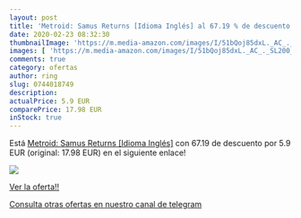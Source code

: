 ```yaml
---
layout: post
title: 'Metroid: Samus Returns [Idioma Inglés] al 67.19 % de descuento'
date: 2020-02-23 08:32:30
thumbnailImage: 'https://m.media-amazon.com/images/I/51bQoj85dxL._AC_._SL200_.jpg'
images: [ 'https://m.media-amazon.com/images/I/51bQoj85dxL._AC_._SL200_.jpg' ]
comments: true
category: ofertas
author: ring
slug: 0744018749
description:
actualPrice: 5.9 EUR
comparePrice: 17.98 EUR
inStock: true
---
```


Está [Metroid: Samus Returns [Idioma Inglés]](https://www.amazon.com/dp/0744018749/?tag=redken08-20) con 67.19 de descuento por 5.9 EUR (original: 17.98 EUR) en el siguiente enlace!

[![](https://m.media-amazon.com/images/I/51bQoj85dxL._AC_._SL200_.jpg)](https://www.amazon.com/dp/0744018749/?tag=redken08-20)

[Ver la oferta!!](https://www.amazon.com/dp/0744018749/?tag=redken08-20)

[Consulta otras ofertas en nuestro canal de telegram](https://t.me/s/ofertas25)
